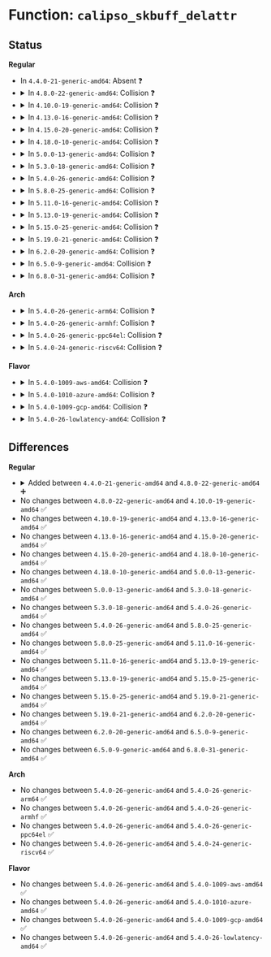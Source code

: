 # Function: <code>calipso_skbuff_delattr</code>

## Status
<b>Regular</b>
<ul>
<li>
In <code>4.4.0-21-generic-amd64</code>: Absent ❓
</li>
<li>
<details>
<summary>In <code>4.8.0-22-generic-amd64</code>: Collision ❓</summary>

```c
int calipso_skbuff_delattr(struct sk_buff * skb)
```

```json
{
  "name": "calipso_skbuff_delattr",
  "collision_type": "Static-Global Collision",
  "inline_type": "No",
  "funcs": [
    {
      "addr": 18446744071587692480,
      "name": "calipso_skbuff_delattr",
      "external": false,
      "loc": "net/ipv6/calipso.c:1385",
      "file": "net/ipv6/calipso.c",
      "inline": "seen, unknown",
      "caller_inline": [],
      "caller_func": []
    },
    {
      "addr": 18446744071587773008,
      "name": "calipso_skbuff_delattr",
      "external": true,
      "loc": "net/netlabel/netlabel_calipso.c:694",
      "file": "net/netlabel/netlabel_calipso.c",
      "inline": "seen, unknown",
      "caller_inline": [],
      "caller_func": [
        "net/netlabel/netlabel_kapi.c:netlbl_skbuff_setattr"
      ]
    }
  ],
  "symbols": [
    {
      "addr": 18446744071587692480,
      "name": "calipso_skbuff_delattr",
      "section": ".text",
      "bind": "STB_LOCAL",
      "size": 370
    },
    {
      "addr": 18446744071587773008,
      "name": "calipso_skbuff_delattr",
      "section": ".text",
      "bind": "STB_GLOBAL",
      "size": 32
    }
  ]
}
```
</details>
</li>
<li>
<details>
<summary>In <code>4.10.0-19-generic-amd64</code>: Collision ❓</summary>

```c
int calipso_skbuff_delattr(struct sk_buff * skb)
```

```json
{
  "name": "calipso_skbuff_delattr",
  "collision_type": "Static-Global Collision",
  "inline_type": "No",
  "funcs": [
    {
      "addr": 18446744071587901232,
      "name": "calipso_skbuff_delattr",
      "external": false,
      "loc": "net/ipv6/calipso.c:1385",
      "file": "net/ipv6/calipso.c",
      "inline": "seen, unknown",
      "caller_inline": [],
      "caller_func": []
    },
    {
      "addr": 18446744071587988208,
      "name": "calipso_skbuff_delattr",
      "external": true,
      "loc": "net/netlabel/netlabel_calipso.c:697",
      "file": "net/netlabel/netlabel_calipso.c",
      "inline": "seen, unknown",
      "caller_inline": [],
      "caller_func": [
        "net/netlabel/netlabel_kapi.c:netlbl_skbuff_setattr"
      ]
    }
  ],
  "symbols": [
    {
      "addr": 18446744071587901232,
      "name": "calipso_skbuff_delattr",
      "section": ".text",
      "bind": "STB_LOCAL",
      "size": 370
    },
    {
      "addr": 18446744071587988208,
      "name": "calipso_skbuff_delattr",
      "section": ".text",
      "bind": "STB_GLOBAL",
      "size": 32
    }
  ]
}
```
</details>
</li>
<li>
<details>
<summary>In <code>4.13.0-16-generic-amd64</code>: Collision ❓</summary>

```c
int calipso_skbuff_delattr(struct sk_buff * skb)
```

```json
{
  "name": "calipso_skbuff_delattr",
  "collision_type": "Static-Global Collision",
  "inline_type": "No",
  "funcs": [
    {
      "addr": 18446744071588058368,
      "name": "calipso_skbuff_delattr",
      "external": false,
      "loc": "net/ipv6/calipso.c:1389",
      "file": "net/ipv6/calipso.c",
      "inline": "seen, unknown",
      "caller_inline": [],
      "caller_func": []
    },
    {
      "addr": 18446744071588146144,
      "name": "calipso_skbuff_delattr",
      "external": true,
      "loc": "net/netlabel/netlabel_calipso.c:697",
      "file": "net/netlabel/netlabel_calipso.c",
      "inline": "seen, unknown",
      "caller_inline": [],
      "caller_func": [
        "net/netlabel/netlabel_kapi.c:netlbl_skbuff_setattr"
      ]
    }
  ],
  "symbols": [
    {
      "addr": 18446744071588058368,
      "name": "calipso_skbuff_delattr",
      "section": ".text",
      "bind": "STB_LOCAL",
      "size": 368
    },
    {
      "addr": 18446744071588146144,
      "name": "calipso_skbuff_delattr",
      "section": ".text",
      "bind": "STB_GLOBAL",
      "size": 32
    }
  ]
}
```
</details>
</li>
<li>
<details>
<summary>In <code>4.15.0-20-generic-amd64</code>: Collision ❓</summary>

```c
int calipso_skbuff_delattr(struct sk_buff * skb)
```

```json
{
  "name": "calipso_skbuff_delattr",
  "collision_type": "Static-Global Collision",
  "inline_type": "No",
  "funcs": [
    {
      "addr": 18446744071588596640,
      "name": "calipso_skbuff_delattr",
      "external": false,
      "loc": "net/ipv6/calipso.c:1389",
      "file": "net/ipv6/calipso.c",
      "inline": "seen, unknown",
      "caller_inline": [],
      "caller_func": []
    },
    {
      "addr": 18446744071588694240,
      "name": "calipso_skbuff_delattr",
      "external": true,
      "loc": "net/netlabel/netlabel_calipso.c:697",
      "file": "net/netlabel/netlabel_calipso.c",
      "inline": "seen, unknown",
      "caller_inline": [],
      "caller_func": [
        "net/netlabel/netlabel_kapi.c:netlbl_skbuff_setattr"
      ]
    }
  ],
  "symbols": [
    {
      "addr": 18446744071588596640,
      "name": "calipso_skbuff_delattr",
      "section": ".text",
      "bind": "STB_LOCAL",
      "size": 368
    },
    {
      "addr": 18446744071588694240,
      "name": "calipso_skbuff_delattr",
      "section": ".text",
      "bind": "STB_GLOBAL",
      "size": 38
    }
  ]
}
```
</details>
</li>
<li>
<details>
<summary>In <code>4.18.0-10-generic-amd64</code>: Collision ❓</summary>

```c
int calipso_skbuff_delattr(struct sk_buff * skb)
```

```json
{
  "name": "calipso_skbuff_delattr",
  "collision_type": "Static-Global Collision",
  "inline_type": "No",
  "funcs": [
    {
      "addr": 18446744071588962176,
      "name": "calipso_skbuff_delattr",
      "external": false,
      "loc": "net/ipv6/calipso.c:1386",
      "file": "net/ipv6/calipso.c",
      "inline": "seen, unknown",
      "caller_inline": [],
      "caller_func": []
    },
    {
      "addr": 18446744071589060992,
      "name": "calipso_skbuff_delattr",
      "external": true,
      "loc": "net/netlabel/netlabel_calipso.c:697",
      "file": "net/netlabel/netlabel_calipso.c",
      "inline": "seen, unknown",
      "caller_inline": [],
      "caller_func": [
        "net/netlabel/netlabel_kapi.c:netlbl_skbuff_setattr"
      ]
    }
  ],
  "symbols": [
    {
      "addr": 18446744071588962176,
      "name": "calipso_skbuff_delattr",
      "section": ".text",
      "bind": "STB_LOCAL",
      "size": 372
    },
    {
      "addr": 18446744071589060992,
      "name": "calipso_skbuff_delattr",
      "section": ".text",
      "bind": "STB_GLOBAL",
      "size": 38
    }
  ]
}
```
</details>
</li>
<li>
<details>
<summary>In <code>5.0.0-13-generic-amd64</code>: Collision ❓</summary>

```c
int calipso_skbuff_delattr(struct sk_buff * skb)
```

```json
{
  "name": "calipso_skbuff_delattr",
  "collision_type": "Static-Global Collision",
  "inline_type": "No",
  "funcs": [
    {
      "addr": 18446744071589185840,
      "name": "calipso_skbuff_delattr",
      "external": false,
      "loc": "net/ipv6/calipso.c:1386",
      "file": "net/ipv6/calipso.c",
      "inline": "seen, unknown",
      "caller_inline": [],
      "caller_func": []
    },
    {
      "addr": 18446744071589286688,
      "name": "calipso_skbuff_delattr",
      "external": true,
      "loc": "net/netlabel/netlabel_calipso.c:697",
      "file": "net/netlabel/netlabel_calipso.c",
      "inline": "seen, unknown",
      "caller_inline": [],
      "caller_func": [
        "net/netlabel/netlabel_kapi.c:netlbl_skbuff_setattr"
      ]
    }
  ],
  "symbols": [
    {
      "addr": 18446744071589185840,
      "name": "calipso_skbuff_delattr",
      "section": ".text",
      "bind": "STB_LOCAL",
      "size": 369
    },
    {
      "addr": 18446744071589286688,
      "name": "calipso_skbuff_delattr",
      "section": ".text",
      "bind": "STB_GLOBAL",
      "size": 38
    }
  ]
}
```
</details>
</li>
<li>
<details>
<summary>In <code>5.3.0-18-generic-amd64</code>: Collision ❓</summary>

```c
int calipso_skbuff_delattr(struct sk_buff * skb)
```

```json
{
  "name": "calipso_skbuff_delattr",
  "collision_type": "Static-Global Collision",
  "inline_type": "No",
  "funcs": [
    {
      "addr": 18446744071589639024,
      "name": "calipso_skbuff_delattr",
      "external": false,
      "loc": "net/ipv6/calipso.c:1372",
      "file": "net/ipv6/calipso.c",
      "inline": "seen, unknown",
      "caller_inline": [],
      "caller_func": []
    },
    {
      "addr": 18446744071589742576,
      "name": "calipso_skbuff_delattr",
      "external": true,
      "loc": "net/netlabel/netlabel_calipso.c:684",
      "file": "net/netlabel/netlabel_calipso.c",
      "inline": "seen, unknown",
      "caller_inline": [],
      "caller_func": [
        "net/netlabel/netlabel_kapi.c:netlbl_skbuff_setattr"
      ]
    }
  ],
  "symbols": [
    {
      "addr": 18446744071589639024,
      "name": "calipso_skbuff_delattr",
      "section": ".text",
      "bind": "STB_LOCAL",
      "size": 360
    },
    {
      "addr": 18446744071589742576,
      "name": "calipso_skbuff_delattr",
      "section": ".text",
      "bind": "STB_GLOBAL",
      "size": 38
    }
  ]
}
```
</details>
</li>
<li>
<details>
<summary>In <code>5.4.0-26-generic-amd64</code>: Collision ❓</summary>

```c
int calipso_skbuff_delattr(struct sk_buff * skb)
```

```json
{
  "name": "calipso_skbuff_delattr",
  "collision_type": "Static-Global Collision",
  "inline_type": "No",
  "funcs": [
    {
      "addr": 18446744071589863232,
      "name": "calipso_skbuff_delattr",
      "external": false,
      "loc": "net/ipv6/calipso.c:1372",
      "file": "net/ipv6/calipso.c",
      "inline": "seen, unknown",
      "caller_inline": [],
      "caller_func": []
    },
    {
      "addr": 18446744071589966704,
      "name": "calipso_skbuff_delattr",
      "external": true,
      "loc": "net/netlabel/netlabel_calipso.c:684",
      "file": "net/netlabel/netlabel_calipso.c",
      "inline": "seen, unknown",
      "caller_inline": [],
      "caller_func": [
        "net/netlabel/netlabel_kapi.c:netlbl_skbuff_setattr"
      ]
    }
  ],
  "symbols": [
    {
      "addr": 18446744071589863232,
      "name": "calipso_skbuff_delattr",
      "section": ".text",
      "bind": "STB_LOCAL",
      "size": 360
    },
    {
      "addr": 18446744071589966704,
      "name": "calipso_skbuff_delattr",
      "section": ".text",
      "bind": "STB_GLOBAL",
      "size": 38
    }
  ]
}
```
</details>
</li>
<li>
<details>
<summary>In <code>5.8.0-25-generic-amd64</code>: Collision ❓</summary>

```c
int calipso_skbuff_delattr(struct sk_buff * skb)
```

```json
{
  "name": "calipso_skbuff_delattr",
  "collision_type": "Static-Global Collision",
  "inline_type": "No",
  "funcs": [
    {
      "addr": 18446744071590891584,
      "name": "calipso_skbuff_delattr",
      "external": false,
      "loc": "net/ipv6/calipso.c:1373",
      "file": "net/ipv6/calipso.c",
      "inline": "seen, unknown",
      "caller_inline": [],
      "caller_func": []
    },
    {
      "addr": 18446744071590996944,
      "name": "calipso_skbuff_delattr",
      "external": true,
      "loc": "net/netlabel/netlabel_calipso.c:684",
      "file": "net/netlabel/netlabel_calipso.c",
      "inline": "seen, unknown",
      "caller_inline": [],
      "caller_func": [
        "net/netlabel/netlabel_kapi.c:netlbl_skbuff_setattr"
      ]
    }
  ],
  "symbols": [
    {
      "addr": 18446744071590891584,
      "name": "calipso_skbuff_delattr",
      "section": ".text",
      "bind": "STB_LOCAL",
      "size": 413
    },
    {
      "addr": 18446744071590996944,
      "name": "calipso_skbuff_delattr",
      "section": ".text",
      "bind": "STB_GLOBAL",
      "size": 38
    }
  ]
}
```
</details>
</li>
<li>
<details>
<summary>In <code>5.11.0-16-generic-amd64</code>: Collision ❓</summary>

```c
int calipso_skbuff_delattr(struct sk_buff * skb)
```

```json
{
  "name": "calipso_skbuff_delattr",
  "collision_type": "Static-Global Collision",
  "inline_type": "No",
  "funcs": [
    {
      "addr": 18446744071590953200,
      "name": "calipso_skbuff_delattr",
      "external": false,
      "loc": "net/ipv6/calipso.c:1369",
      "file": "net/ipv6/calipso.c",
      "inline": "seen, unknown",
      "caller_inline": [],
      "caller_func": []
    },
    {
      "addr": 18446744071591061568,
      "name": "calipso_skbuff_delattr",
      "external": true,
      "loc": "net/netlabel/netlabel_calipso.c:685",
      "file": "net/netlabel/netlabel_calipso.c",
      "inline": "seen, unknown",
      "caller_inline": [],
      "caller_func": [
        "net/netlabel/netlabel_kapi.c:netlbl_skbuff_setattr"
      ]
    }
  ],
  "symbols": [
    {
      "addr": 18446744071590953200,
      "name": "calipso_skbuff_delattr",
      "section": ".text",
      "bind": "STB_LOCAL",
      "size": 413
    },
    {
      "addr": 18446744071591061568,
      "name": "calipso_skbuff_delattr",
      "section": ".text",
      "bind": "STB_GLOBAL",
      "size": 38
    }
  ]
}
```
</details>
</li>
<li>
<details>
<summary>In <code>5.13.0-19-generic-amd64</code>: Collision ❓</summary>

```c
int calipso_skbuff_delattr(struct sk_buff * skb)
```

```json
{
  "name": "calipso_skbuff_delattr",
  "collision_type": "Static-Global Collision",
  "inline_type": "No",
  "funcs": [
    {
      "addr": 18446744071590883184,
      "name": "calipso_skbuff_delattr",
      "external": false,
      "loc": "net/ipv6/calipso.c:1369",
      "file": "net/ipv6/calipso.c",
      "inline": "seen, unknown",
      "caller_inline": [],
      "caller_func": []
    },
    {
      "addr": 18446744071590992336,
      "name": "calipso_skbuff_delattr",
      "external": true,
      "loc": "net/netlabel/netlabel_calipso.c:685",
      "file": "net/netlabel/netlabel_calipso.c",
      "inline": "seen, unknown",
      "caller_inline": [],
      "caller_func": [
        "net/netlabel/netlabel_kapi.c:netlbl_skbuff_setattr"
      ]
    }
  ],
  "symbols": [
    {
      "addr": 18446744071590883184,
      "name": "calipso_skbuff_delattr",
      "section": ".text",
      "bind": "STB_LOCAL",
      "size": 422
    },
    {
      "addr": 18446744071590992336,
      "name": "calipso_skbuff_delattr",
      "section": ".text",
      "bind": "STB_GLOBAL",
      "size": 38
    }
  ]
}
```
</details>
</li>
<li>
<details>
<summary>In <code>5.15.0-25-generic-amd64</code>: Collision ❓</summary>

```c
int calipso_skbuff_delattr(struct sk_buff * skb)
```

```json
{
  "name": "calipso_skbuff_delattr",
  "collision_type": "Static-Global Collision",
  "inline_type": "No",
  "funcs": [
    {
      "addr": 18446744071591713840,
      "name": "calipso_skbuff_delattr",
      "external": false,
      "loc": "net/ipv6/calipso.c:1369",
      "file": "net/ipv6/calipso.c",
      "inline": "seen, unknown",
      "caller_inline": [],
      "caller_func": []
    },
    {
      "addr": 18446744071591830016,
      "name": "calipso_skbuff_delattr",
      "external": true,
      "loc": "net/netlabel/netlabel_calipso.c:685",
      "file": "net/netlabel/netlabel_calipso.c",
      "inline": "seen, unknown",
      "caller_inline": [],
      "caller_func": [
        "net/netlabel/netlabel_kapi.c:netlbl_skbuff_setattr"
      ]
    }
  ],
  "symbols": [
    {
      "addr": 18446744071591713840,
      "name": "calipso_skbuff_delattr",
      "section": ".text",
      "bind": "STB_LOCAL",
      "size": 422
    },
    {
      "addr": 18446744071591830016,
      "name": "calipso_skbuff_delattr",
      "section": ".text",
      "bind": "STB_GLOBAL",
      "size": 38
    }
  ]
}
```
</details>
</li>
<li>
<details>
<summary>In <code>5.19.0-21-generic-amd64</code>: Collision ❓</summary>

```c
int calipso_skbuff_delattr(struct sk_buff * skb)
```

```json
{
  "name": "calipso_skbuff_delattr",
  "collision_type": "Static-Global Collision",
  "inline_type": "No",
  "funcs": [
    {
      "addr": 18446744071593414096,
      "name": "calipso_skbuff_delattr",
      "external": false,
      "loc": "net/ipv6/calipso.c:1369",
      "file": "net/ipv6/calipso.c",
      "inline": "seen, unknown",
      "caller_inline": [],
      "caller_func": []
    },
    {
      "addr": 18446744071593544016,
      "name": "calipso_skbuff_delattr",
      "external": true,
      "loc": "net/netlabel/netlabel_calipso.c:685",
      "file": "net/netlabel/netlabel_calipso.c",
      "inline": "seen, unknown",
      "caller_inline": [],
      "caller_func": [
        "net/netlabel/netlabel_kapi.c:netlbl_skbuff_setattr"
      ]
    }
  ],
  "symbols": [
    {
      "addr": 18446744071593414096,
      "name": "calipso_skbuff_delattr",
      "section": ".text",
      "bind": "STB_LOCAL",
      "size": 431
    },
    {
      "addr": 18446744071593544016,
      "name": "calipso_skbuff_delattr",
      "section": ".text",
      "bind": "STB_GLOBAL",
      "size": 50
    }
  ]
}
```
</details>
</li>
<li>
<details>
<summary>In <code>6.2.0-20-generic-amd64</code>: Collision ❓</summary>

```c
int calipso_skbuff_delattr(struct sk_buff * skb)
```

```json
{
  "name": "calipso_skbuff_delattr",
  "collision_type": "Static-Global Collision",
  "inline_type": "No",
  "funcs": [
    {
      "addr": 18446744071595324768,
      "name": "calipso_skbuff_delattr",
      "external": false,
      "loc": "net/ipv6/calipso.c:1369",
      "file": "net/ipv6/calipso.c",
      "inline": "seen, unknown",
      "caller_inline": [],
      "caller_func": []
    },
    {
      "addr": 18446744071595465296,
      "name": "calipso_skbuff_delattr",
      "external": true,
      "loc": "net/netlabel/netlabel_calipso.c:686",
      "file": "net/netlabel/netlabel_calipso.c",
      "inline": "seen, unknown",
      "caller_inline": [],
      "caller_func": [
        "net/netlabel/netlabel_kapi.c:netlbl_skbuff_setattr"
      ]
    }
  ],
  "symbols": [
    {
      "addr": 18446744071595324768,
      "name": "calipso_skbuff_delattr",
      "section": ".text",
      "bind": "STB_LOCAL",
      "size": 431
    },
    {
      "addr": 18446744071595465296,
      "name": "calipso_skbuff_delattr",
      "section": ".text",
      "bind": "STB_GLOBAL",
      "size": 50
    }
  ]
}
```
</details>
</li>
<li>
<details>
<summary>In <code>6.5.0-9-generic-amd64</code>: Collision ❓</summary>

```c
int calipso_skbuff_delattr(struct sk_buff * skb)
```

```json
{
  "name": "calipso_skbuff_delattr",
  "collision_type": "Static-Global Collision",
  "inline_type": "No",
  "funcs": [
    {
      "addr": 18446744071595719856,
      "name": "calipso_skbuff_delattr",
      "external": false,
      "loc": "net/ipv6/calipso.c:1369",
      "file": "net/ipv6/calipso.c",
      "inline": "seen, unknown",
      "caller_inline": [],
      "caller_func": []
    },
    {
      "addr": 18446744071595972384,
      "name": "calipso_skbuff_delattr",
      "external": true,
      "loc": "net/netlabel/netlabel_calipso.c:686",
      "file": "net/netlabel/netlabel_calipso.c",
      "inline": "seen, unknown",
      "caller_inline": [],
      "caller_func": [
        "net/netlabel/netlabel_kapi.c:netlbl_skbuff_setattr"
      ]
    }
  ],
  "symbols": [
    {
      "addr": 18446744071595719856,
      "name": "calipso_skbuff_delattr",
      "section": ".text",
      "bind": "STB_LOCAL",
      "size": 424
    },
    {
      "addr": 18446744071595972384,
      "name": "calipso_skbuff_delattr",
      "section": ".text",
      "bind": "STB_GLOBAL",
      "size": 50
    }
  ]
}
```
</details>
</li>
<li>
<details>
<summary>In <code>6.8.0-31-generic-amd64</code>: Collision ❓</summary>

```c
int calipso_skbuff_delattr(struct sk_buff * skb)
```

```json
{
  "name": "calipso_skbuff_delattr",
  "collision_type": "Static-Global Collision",
  "inline_type": "No",
  "funcs": [
    {
      "addr": 18446744071596567680,
      "name": "calipso_skbuff_delattr",
      "external": false,
      "loc": "net/ipv6/calipso.c:1369",
      "file": "net/ipv6/calipso.c",
      "inline": "seen, unknown",
      "caller_inline": [],
      "caller_func": []
    },
    {
      "addr": 18446744071596834880,
      "name": "calipso_skbuff_delattr",
      "external": true,
      "loc": "net/netlabel/netlabel_calipso.c:689",
      "file": "net/netlabel/netlabel_calipso.c",
      "inline": "seen, unknown",
      "caller_inline": [],
      "caller_func": [
        "net/netlabel/netlabel_kapi.c:netlbl_skbuff_setattr"
      ]
    }
  ],
  "symbols": [
    {
      "addr": 18446744071596567680,
      "name": "calipso_skbuff_delattr",
      "section": ".text",
      "bind": "STB_LOCAL",
      "size": 424
    },
    {
      "addr": 18446744071596834880,
      "name": "calipso_skbuff_delattr",
      "section": ".text",
      "bind": "STB_GLOBAL",
      "size": 50
    }
  ]
}
```
</details>
</li>
</ul>
<b>Arch</b>
<ul>
<li>
<details>
<summary>In <code>5.4.0-26-generic-arm64</code>: Collision ❓</summary>

```c
int calipso_skbuff_delattr(struct sk_buff * skb)
```

```json
{
  "name": "calipso_skbuff_delattr",
  "collision_type": "Static-Global Collision",
  "inline_type": "No",
  "funcs": [
    {
      "addr": 18446603336503580184,
      "name": "calipso_skbuff_delattr",
      "external": false,
      "loc": "net/ipv6/calipso.c:1372",
      "file": "net/ipv6/calipso.c",
      "inline": "seen, unknown",
      "caller_inline": [],
      "caller_func": []
    },
    {
      "addr": 18446603336503702000,
      "name": "calipso_skbuff_delattr",
      "external": true,
      "loc": "net/netlabel/netlabel_calipso.c:684",
      "file": "net/netlabel/netlabel_calipso.c",
      "inline": "seen, unknown",
      "caller_inline": [],
      "caller_func": [
        "net/netlabel/netlabel_kapi.c:netlbl_skbuff_setattr"
      ]
    }
  ],
  "symbols": [
    {
      "addr": 18446603336503580184,
      "name": "calipso_skbuff_delattr",
      "section": ".text",
      "bind": "STB_LOCAL",
      "size": 412
    },
    {
      "addr": 18446603336503702000,
      "name": "calipso_skbuff_delattr",
      "section": ".text",
      "bind": "STB_GLOBAL",
      "size": 68
    }
  ]
}
```
</details>
</li>
<li>
<details>
<summary>In <code>5.4.0-26-generic-armhf</code>: Collision ❓</summary>

```c
int calipso_skbuff_delattr(struct sk_buff * skb)
```

```json
{
  "name": "calipso_skbuff_delattr",
  "collision_type": "Static-Global Collision",
  "inline_type": "No",
  "funcs": [
    {
      "addr": 3236228252,
      "name": "calipso_skbuff_delattr",
      "external": false,
      "loc": "net/ipv6/calipso.c:1372",
      "file": "net/ipv6/calipso.c",
      "inline": "seen, unknown",
      "caller_inline": [],
      "caller_func": []
    },
    {
      "addr": 3236337212,
      "name": "calipso_skbuff_delattr",
      "external": true,
      "loc": "net/netlabel/netlabel_calipso.c:684",
      "file": "net/netlabel/netlabel_calipso.c",
      "inline": "seen, unknown",
      "caller_inline": [],
      "caller_func": [
        "net/netlabel/netlabel_kapi.c:netlbl_skbuff_setattr"
      ]
    }
  ],
  "symbols": [
    {
      "addr": 3236228252,
      "name": "calipso_skbuff_delattr",
      "section": ".text",
      "bind": "STB_LOCAL",
      "size": 364
    },
    {
      "addr": 3236337212,
      "name": "calipso_skbuff_delattr",
      "section": ".text",
      "bind": "STB_GLOBAL",
      "size": 60
    }
  ]
}
```
</details>
</li>
<li>
<details>
<summary>In <code>5.4.0-26-generic-ppc64el</code>: Collision ❓</summary>

```c
int calipso_skbuff_delattr(struct sk_buff * skb)
```

```json
{
  "name": "calipso_skbuff_delattr",
  "collision_type": "Static-Global Collision",
  "inline_type": "No",
  "funcs": [
    {
      "addr": 13835058055297385888,
      "name": "calipso_skbuff_delattr",
      "external": false,
      "loc": "net/ipv6/calipso.c:1372",
      "file": "net/ipv6/calipso.c",
      "inline": "seen, unknown",
      "caller_inline": [],
      "caller_func": []
    },
    {
      "addr": 13835058055297533888,
      "name": "calipso_skbuff_delattr",
      "external": true,
      "loc": "net/netlabel/netlabel_calipso.c:684",
      "file": "net/netlabel/netlabel_calipso.c",
      "inline": "seen, unknown",
      "caller_inline": [],
      "caller_func": [
        "net/netlabel/netlabel_kapi.c:netlbl_skbuff_setattr"
      ]
    }
  ],
  "symbols": [
    {
      "addr": 13835058055297385888,
      "name": "calipso_skbuff_delattr",
      "section": ".text",
      "bind": "STB_LOCAL",
      "size": 552
    },
    {
      "addr": 13835058055297533888,
      "name": "calipso_skbuff_delattr",
      "section": ".text",
      "bind": "STB_GLOBAL",
      "size": 88
    }
  ]
}
```
</details>
</li>
<li>
<details>
<summary>In <code>5.4.0-24-generic-riscv64</code>: Collision ❓</summary>

```c
int calipso_skbuff_delattr(struct sk_buff * skb)
```

```json
{
  "name": "calipso_skbuff_delattr",
  "collision_type": "Static-Global Collision",
  "inline_type": "No",
  "funcs": [
    {
      "addr": 18446743936279537652,
      "name": "calipso_skbuff_delattr",
      "external": false,
      "loc": "net/ipv6/calipso.c:1372",
      "file": "net/ipv6/calipso.c",
      "inline": "seen, unknown",
      "caller_inline": [],
      "caller_func": []
    },
    {
      "addr": 18446743936279632520,
      "name": "calipso_skbuff_delattr",
      "external": true,
      "loc": "net/netlabel/netlabel_calipso.c:684",
      "file": "net/netlabel/netlabel_calipso.c",
      "inline": "seen, unknown",
      "caller_inline": [],
      "caller_func": [
        "net/netlabel/netlabel_kapi.c:netlbl_skbuff_setattr"
      ]
    }
  ],
  "symbols": [
    {
      "addr": 18446743936279537652,
      "name": "calipso_skbuff_delattr",
      "section": ".text",
      "bind": "STB_LOCAL",
      "size": 324
    },
    {
      "addr": 18446743936279632520,
      "name": "calipso_skbuff_delattr",
      "section": ".text",
      "bind": "STB_GLOBAL",
      "size": 54
    }
  ]
}
```
</details>
</li>
</ul>
<b>Flavor</b>
<ul>
<li>
<details>
<summary>In <code>5.4.0-1009-aws-amd64</code>: Collision ❓</summary>

```c
int calipso_skbuff_delattr(struct sk_buff * skb)
```

```json
{
  "name": "calipso_skbuff_delattr",
  "collision_type": "Static-Global Collision",
  "inline_type": "No",
  "funcs": [
    {
      "addr": 18446744071589467600,
      "name": "calipso_skbuff_delattr",
      "external": false,
      "loc": "net/ipv6/calipso.c:1372",
      "file": "net/ipv6/calipso.c",
      "inline": "seen, unknown",
      "caller_inline": [],
      "caller_func": []
    },
    {
      "addr": 18446744071589570304,
      "name": "calipso_skbuff_delattr",
      "external": true,
      "loc": "net/netlabel/netlabel_calipso.c:684",
      "file": "net/netlabel/netlabel_calipso.c",
      "inline": "seen, unknown",
      "caller_inline": [],
      "caller_func": [
        "net/netlabel/netlabel_kapi.c:netlbl_skbuff_setattr"
      ]
    }
  ],
  "symbols": [
    {
      "addr": 18446744071589467600,
      "name": "calipso_skbuff_delattr",
      "section": ".text",
      "bind": "STB_LOCAL",
      "size": 360
    },
    {
      "addr": 18446744071589570304,
      "name": "calipso_skbuff_delattr",
      "section": ".text",
      "bind": "STB_GLOBAL",
      "size": 38
    }
  ]
}
```
</details>
</li>
<li>
<details>
<summary>In <code>5.4.0-1010-azure-amd64</code>: Collision ❓</summary>

```c
int calipso_skbuff_delattr(struct sk_buff * skb)
```

```json
{
  "name": "calipso_skbuff_delattr",
  "collision_type": "Static-Global Collision",
  "inline_type": "No",
  "funcs": [
    {
      "addr": 18446744071589192592,
      "name": "calipso_skbuff_delattr",
      "external": false,
      "loc": "net/ipv6/calipso.c:1372",
      "file": "net/ipv6/calipso.c",
      "inline": "seen, unknown",
      "caller_inline": [],
      "caller_func": []
    },
    {
      "addr": 18446744071589294880,
      "name": "calipso_skbuff_delattr",
      "external": true,
      "loc": "net/netlabel/netlabel_calipso.c:684",
      "file": "net/netlabel/netlabel_calipso.c",
      "inline": "seen, unknown",
      "caller_inline": [],
      "caller_func": [
        "net/netlabel/netlabel_kapi.c:netlbl_skbuff_setattr"
      ]
    }
  ],
  "symbols": [
    {
      "addr": 18446744071589192592,
      "name": "calipso_skbuff_delattr",
      "section": ".text",
      "bind": "STB_LOCAL",
      "size": 360
    },
    {
      "addr": 18446744071589294880,
      "name": "calipso_skbuff_delattr",
      "section": ".text",
      "bind": "STB_GLOBAL",
      "size": 38
    }
  ]
}
```
</details>
</li>
<li>
<details>
<summary>In <code>5.4.0-1009-gcp-amd64</code>: Collision ❓</summary>

```c
int calipso_skbuff_delattr(struct sk_buff * skb)
```

```json
{
  "name": "calipso_skbuff_delattr",
  "collision_type": "Static-Global Collision",
  "inline_type": "No",
  "funcs": [
    {
      "addr": 18446744071589904464,
      "name": "calipso_skbuff_delattr",
      "external": false,
      "loc": "net/ipv6/calipso.c:1372",
      "file": "net/ipv6/calipso.c",
      "inline": "seen, unknown",
      "caller_inline": [],
      "caller_func": []
    },
    {
      "addr": 18446744071590012336,
      "name": "calipso_skbuff_delattr",
      "external": true,
      "loc": "net/netlabel/netlabel_calipso.c:684",
      "file": "net/netlabel/netlabel_calipso.c",
      "inline": "seen, unknown",
      "caller_inline": [],
      "caller_func": [
        "net/netlabel/netlabel_kapi.c:netlbl_skbuff_setattr"
      ]
    }
  ],
  "symbols": [
    {
      "addr": 18446744071589904464,
      "name": "calipso_skbuff_delattr",
      "section": ".text",
      "bind": "STB_LOCAL",
      "size": 360
    },
    {
      "addr": 18446744071590012336,
      "name": "calipso_skbuff_delattr",
      "section": ".text",
      "bind": "STB_GLOBAL",
      "size": 38
    }
  ]
}
```
</details>
</li>
<li>
<details>
<summary>In <code>5.4.0-26-lowlatency-amd64</code>: Collision ❓</summary>

```c
int calipso_skbuff_delattr(struct sk_buff * skb)
```

```json
{
  "name": "calipso_skbuff_delattr",
  "collision_type": "Static-Global Collision",
  "inline_type": "No",
  "funcs": [
    {
      "addr": 18446744071589957456,
      "name": "calipso_skbuff_delattr",
      "external": false,
      "loc": "net/ipv6/calipso.c:1372",
      "file": "net/ipv6/calipso.c",
      "inline": "seen, unknown",
      "caller_inline": [],
      "caller_func": []
    },
    {
      "addr": 18446744071590062416,
      "name": "calipso_skbuff_delattr",
      "external": true,
      "loc": "net/netlabel/netlabel_calipso.c:684",
      "file": "net/netlabel/netlabel_calipso.c",
      "inline": "seen, unknown",
      "caller_inline": [],
      "caller_func": [
        "net/netlabel/netlabel_kapi.c:netlbl_skbuff_setattr"
      ]
    }
  ],
  "symbols": [
    {
      "addr": 18446744071589957456,
      "name": "calipso_skbuff_delattr",
      "section": ".text",
      "bind": "STB_LOCAL",
      "size": 360
    },
    {
      "addr": 18446744071590062416,
      "name": "calipso_skbuff_delattr",
      "section": ".text",
      "bind": "STB_GLOBAL",
      "size": 38
    }
  ]
}
```
</details>
</li>
</ul>

## Differences
<b>Regular</b>
<ul>
<li>
<details>
<summary>Added between <code>4.4.0-21-generic-amd64</code> and <code>4.8.0-22-generic-amd64</code> ➕</summary>

```c
int calipso_skbuff_delattr(struct sk_buff * skb)
```
</details>
</li>
<li>
No changes between <code>4.8.0-22-generic-amd64</code> and <code>4.10.0-19-generic-amd64</code> ✅
</li>
<li>
No changes between <code>4.10.0-19-generic-amd64</code> and <code>4.13.0-16-generic-amd64</code> ✅
</li>
<li>
No changes between <code>4.13.0-16-generic-amd64</code> and <code>4.15.0-20-generic-amd64</code> ✅
</li>
<li>
No changes between <code>4.15.0-20-generic-amd64</code> and <code>4.18.0-10-generic-amd64</code> ✅
</li>
<li>
No changes between <code>4.18.0-10-generic-amd64</code> and <code>5.0.0-13-generic-amd64</code> ✅
</li>
<li>
No changes between <code>5.0.0-13-generic-amd64</code> and <code>5.3.0-18-generic-amd64</code> ✅
</li>
<li>
No changes between <code>5.3.0-18-generic-amd64</code> and <code>5.4.0-26-generic-amd64</code> ✅
</li>
<li>
No changes between <code>5.4.0-26-generic-amd64</code> and <code>5.8.0-25-generic-amd64</code> ✅
</li>
<li>
No changes between <code>5.8.0-25-generic-amd64</code> and <code>5.11.0-16-generic-amd64</code> ✅
</li>
<li>
No changes between <code>5.11.0-16-generic-amd64</code> and <code>5.13.0-19-generic-amd64</code> ✅
</li>
<li>
No changes between <code>5.13.0-19-generic-amd64</code> and <code>5.15.0-25-generic-amd64</code> ✅
</li>
<li>
No changes between <code>5.15.0-25-generic-amd64</code> and <code>5.19.0-21-generic-amd64</code> ✅
</li>
<li>
No changes between <code>5.19.0-21-generic-amd64</code> and <code>6.2.0-20-generic-amd64</code> ✅
</li>
<li>
No changes between <code>6.2.0-20-generic-amd64</code> and <code>6.5.0-9-generic-amd64</code> ✅
</li>
<li>
No changes between <code>6.5.0-9-generic-amd64</code> and <code>6.8.0-31-generic-amd64</code> ✅
</li>
</ul>
<b>Arch</b>
<ul>
<li>
No changes between <code>5.4.0-26-generic-amd64</code> and <code>5.4.0-26-generic-arm64</code> ✅
</li>
<li>
No changes between <code>5.4.0-26-generic-amd64</code> and <code>5.4.0-26-generic-armhf</code> ✅
</li>
<li>
No changes between <code>5.4.0-26-generic-amd64</code> and <code>5.4.0-26-generic-ppc64el</code> ✅
</li>
<li>
No changes between <code>5.4.0-26-generic-amd64</code> and <code>5.4.0-24-generic-riscv64</code> ✅
</li>
</ul>
<b>Flavor</b>
<ul>
<li>
No changes between <code>5.4.0-26-generic-amd64</code> and <code>5.4.0-1009-aws-amd64</code> ✅
</li>
<li>
No changes between <code>5.4.0-26-generic-amd64</code> and <code>5.4.0-1010-azure-amd64</code> ✅
</li>
<li>
No changes between <code>5.4.0-26-generic-amd64</code> and <code>5.4.0-1009-gcp-amd64</code> ✅
</li>
<li>
No changes between <code>5.4.0-26-generic-amd64</code> and <code>5.4.0-26-lowlatency-amd64</code> ✅
</li>
</ul>
